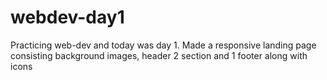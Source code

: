 # webdev-day1
Practicing web-dev and today was day 1.  Made a responsive landing page consisting background images, header 2 section and 1 footer along with icons

